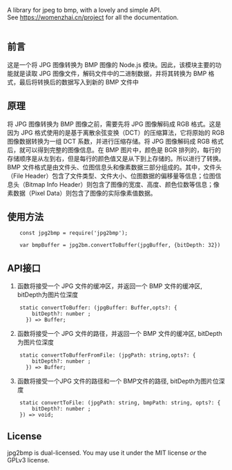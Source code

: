 A library for jpeg to bmp, with a lovely and simple API.
See <https://womenzhai.cn/project> for all the documentation.
``` js

```


## 前言
这是一个将 JPG 图像转换为 BMP 图像的 Node.js 模块。因此，该模块主要的功能就是读取 JPG 图像文件，解码文件中的二进制数据，并将其转换为 BMP 格式，最后将转换后的数据写入到新的 BMP 文件中

## 原理

将 JPG 图像转换为 BMP 图像之前，需要先将 JPG 图像解码成 RGB 格式。这是因为 JPG 格式使用的是基于离散余弦变换（DCT）的压缩算法，它将原始的 RGB 图像数据转换为一组 DCT 系数，并进行压缩存储。将 JPG 图像解码成 RGB 格式后，就可以得到完整的图像信息。在 BMP 图片中，颜色是 BGR 排列的，每行的存储顺序是从左到右，但是每行的颜色值又是从下到上存储的。所以进行了转换。BMP 文件格式是由文件头、位图信息头和像素数据三部分组成的。其中，文件头（File Header）包含了文件类型、文件大小、位图数据的偏移量等信息；位图信息头（Bitmap Info Header）则包含了图像的宽度、高度、颜色位数等信息；像素数据（Pixel Data）则包含了图像的实际像素值数据。

## 使用方法
```
    const jpg2bmp = require('jpg2bmp');
    
    var bmpBuffer = jpg2bm.convertToBuffer(jpgBuffer, {bitDepth: 32})
```
## API接口

1.  函数将接受一个 JPG 文件的缓冲区，并返回一个 BMP 文件的缓冲区, bitDepth为图片位深度
```
    static convertToBuffer: (jpgBuffer: Buffer,opts?: {
        bitDepth?: number ;
      }) => Buffer;
```

2.  函数将接受一个 JPG 文件的路径，并返回一个 BMP 文件的缓冲区, bitDepth为图片位深度
```
    static convertToBufferFromFile: (jpgPath: string,opts?: {
        bitDepth?: number ;
      }) => Buffer;
```

3.  函数将接受一个JPG 文件的路径和一个 BMP文件的路径, bitDepth为图片位深度
```
    static convertToFile: (jpgPath: string, bmpPath: string, opts?: {
        bitDepth?: number ;
    }) => void;
```




## [](https://www.npmjs.com/package/jszip#license)License

jpg2bmp is dual-licensed. You may use it under the MIT license *or* the GPLv3 license. 
